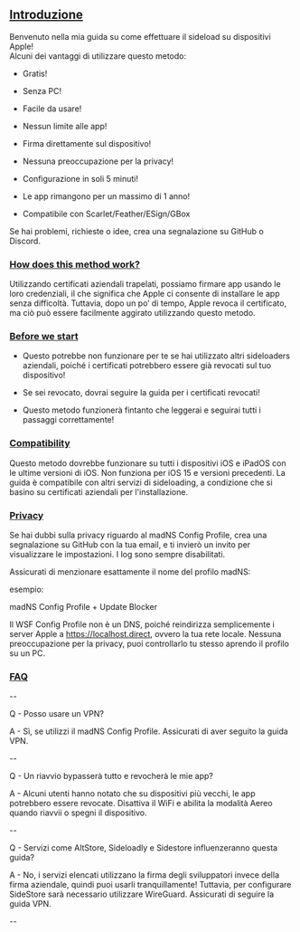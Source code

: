 ## [Introduzione](accent://)  

Benvenuto nella mia guida su come effettuare il sideload su dispositivi Apple!  
Alcuni dei vantaggi di utilizzare questo metodo:  

- Gratis!  

- Senza PC!  

- Facile da usare!  

- Nessun limite alle app!  

- Firma direttamente sul dispositivo!  

- Nessuna preoccupazione per la privacy!  

- Configurazione in soli 5 minuti!  

- Le app rimangono per un massimo di 1 anno!  

- Compatibile con Scarlet/Feather/ESign/GBox  

Se hai problemi, richieste o idee, crea una segnalazione su GitHub o Discord.  

### [How does this method work?](accent://)  

Utilizzando certificati aziendali trapelati, possiamo firmare app usando le loro credenziali, il che significa che Apple ci consente di installare le app senza difficoltà. Tuttavia, dopo un po’ di tempo, Apple revoca il certificato, ma ciò può essere facilmente aggirato utilizzando questo metodo.  

### [Before we start](accent://)  

- Questo potrebbe non funzionare per te se hai utilizzato altri sideloaders aziendali, poiché i certificati potrebbero essere già revocati sul tuo dispositivo!  

- Se sei revocato, dovrai seguire la guida per i certificati revocati!  

- Questo metodo funzionerà fintanto che leggerai e seguirai tutti i passaggi correttamente!  

### [Compatibility](accent://)  

Questo metodo dovrebbe funzionare su tutti i dispositivi iOS e iPadOS con le ultime versioni di iOS. Non funziona per iOS 15 e versioni precedenti. La guida è compatibile con altri servizi di sideloading, a condizione che si basino su certificati aziendali per l'installazione.  

### [Privacy](accent://)  

Se hai dubbi sulla privacy riguardo al madNS Config Profile, crea una segnalazione su GitHub con la tua email, e ti invierò un invito per visualizzare le impostazioni. I log sono sempre disabilitati.  

Assicurati di menzionare esattamente il nome del profilo madNS:  

esempio:  

madNS Config Profile + Update Blocker  

Il WSF Config Profile non è un DNS, poiché reindirizza semplicemente i server Apple a https://localhost.direct, ovvero la tua rete locale. Nessuna preoccupazione per la privacy, puoi controllarlo tu stesso aprendo il profilo su un PC.  


### [FAQ](accent://)  

--  

Q - Posso usare un VPN?  

A - Sì, se utilizzi il madNS Config Profile. Assicurati di aver seguito la guida VPN.  

--  

Q - Un riavvio bypasserà tutto e revocherà le mie app?  

A - Alcuni utenti hanno notato che su dispositivi più vecchi, le app potrebbero essere revocate. Disattiva il WiFi e abilita la modalità Aereo quando riavvii o spegni il dispositivo.  

--  

Q - Servizi come AltStore, Sideloadly e Sidestore influenzeranno questa guida?  

A - No, i servizi elencati utilizzano la firma degli sviluppatori invece della firma aziendale, quindi puoi usarli tranquillamente! Tuttavia, per configurare SideStore sarà necessario utilizzare WireGuard. Assicurati di seguire la guida VPN.  

--  